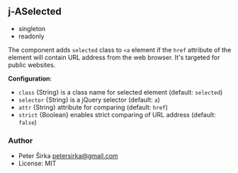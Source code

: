 ## j-ASelected

- singleton
- readonly

The component adds `selected` class to `<a` element if the `href` attribute of the element will contain URL address from the web browser. It's targeted for public websites.

__Configuration__:

- `class` {String} is a class name for selected element (default: `selected`)
- `selector` {String} is a jQuery selector (default: `a`)
- `attr` {String} attribute for comparing (default: `href`)
- `strict` {Boolean} enables strict comparing of URL address (default: `false`)

### Author

- Peter Širka <petersirka@gmail.com>
- License: MIT
